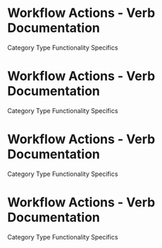  
# Workflow Actions - Verb Documentation
 
Category                  Type                      Functionality             Specifics                
 
# Workflow Actions - Verb Documentation
 
Category                  Type                      Functionality             Specifics                
 
# Workflow Actions - Verb Documentation
 
Category                  Type                      Functionality             Specifics                
 
# Workflow Actions - Verb Documentation
 
Category                  Type                      Functionality             Specifics                
